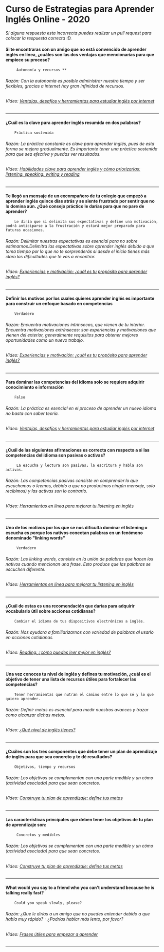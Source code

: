# Curso de Estrategias para Aprender Inglés Online - 2020
*Si alguna respuesta esta incorrecta puedes realizar un pull request para colocar la respuesta correcta :D.*
#### Si te encontraras con un amigo que no está convencido de aprender inglés en línea, ¿cuáles son las dos ventajas que mencionarías para que empiece su proceso?
		 Autonomía y recursos **
###### Razón: Con la autonomía es posible administrar nuestro tiempo y ser flexibles, gracias a internet hay gran infinidad de recursos.
###### Vídeo: [Ventajas, desafíos y herramientas para estudiar inglés por internet](https://platzi.com/clases/1944-estrategias-ingles/29745-ventajas-desafios-y-herramientas-para-estudiar-ing/ "Ventajas, desafíos y herramientas para estudiar inglés por internet")  
------------
#### ¿Cuál es la clave para aprender inglés resumida en dos palabras?
		Práctica sostenida
###### Razón: La práctica constante es clave para aprender inglés, pues de esta forma se mejora gradualmente. Es importante tener una práctica sostenida para que sea efectiva y puedas ver resultados.
###### Vídeo: [Habilidades clave para aprender inglés y cómo priorizarlas: listening, speaking, writing y reading](https://platzi.com/clases/1944-estrategias-ingles/29747-habilidades-clave-para-aprender-ingles-y-como-prio/ "Habilidades clave para aprender inglés y cómo priorizarlas: listening, speaking, writing y reading")
------------
#### Te llegó un mensaje de un excompañero de tu colegio que empezó a aprender inglés quince días atrás y se siente frustrado por sentir que no lo domina aún. ¿Qué consejo práctico le darías para que no pare de aprender?
		Le diría que si delimita sus expectativas y define una motivación, podrá anticiparse a la frustración y estará mejor preparado para futuras ocasiones.
###### Razón: Delimitar nuestras expectativas es esencial para no sobre estimarnos.Delimitra las expectativas sobre aprender inglés debido a que toma tiempo por lo que no te sorprenderás si desde el inicio tienes más claro las dificultades que te vas a encontrar.
###### Vídeo: [Experiencias y motivación: ¿cuál es tu propósito para aprender inglés?](https://platzi.com/clases/1944-estrategias-ingles/29746-experiencias-y-motivacion-cual-es-tu-proposito-par/ "Experiencias y motivación: ¿cuál es tu propósito para aprender inglés?")
------------
#### Definir los motivos por los cuales quieres aprender inglés es importante para construir un enfoque basado en competencias
		Verdadero
###### Razón: Encuentra motivaciones intrínsecas, que vienen de tu interior. Encuentra motivaciones extrínsecas: son experiencias y motivaciones que vienen del exterior, generalmente requisitos para obtener mejores oportunidades como un nuevo trabajo.
###### Vídeo: [Experiencias y motivación: ¿cuál es tu propósito para aprender inglés?](https://platzi.com/clases/1944-estrategias-ingles/29746-experiencias-y-motivacion-cual-es-tu-proposito-par/ "Experiencias y motivación: ¿cuál es tu propósito para aprender inglés?")
------------
#### Para dominar las competencias del idioma solo se requiere adquirir conocimiento e información
		Falso
###### Razón: La práctica es esencial en el proceso de aprender un nuevo idioma no basta con saber teoría.
###### Vídeo:  [Ventajas, desafíos y herramientas para estudiar inglés por internet](https://platzi.com/clases/1944-estrategias-ingles/29745-ventajas-desafios-y-herramientas-para-estudiar-ing/ "Ventajas, desafíos y herramientas para estudiar inglés por internet")
------------
#### ¿Cuál de las siguientes afirmaciones es correcta con respecto a si las competencias del idioma son pasivas o activas?
		 La escucha y lectura son pasivas; la escritura y habla son activas.
###### Razón: Las competencias pasivas consiste en comprender lo que escuchamos o leemos, debido a que no producimos ningún mensaje, solo recibimos) y las activas son lo contrario.
###### Vídeo: [Herramientas en línea para mejorar tu listening en inglés](https://platzi.com/clases/1944-estrategias-ingles/29749-herramientas-en-linea-para-mejorar-tu-listening-en/ "Herramientas en línea para mejorar tu listening en inglés")
------------
#### Uno de los motivos por los que se nos dificulta dominar el listening o escucha es porque los nativos conectan palabras en un fenómeno denominado "linking words"
 		 Verdadero
###### Razón: Las linking words, consiste en la unión de palabras que hacen los nativos cuando mencionan una frase. Esto produce que las palabras se escuchen diferente.
###### Vídeo: [Herramientas en línea para mejorar tu listening en inglés](https://platzi.com/clases/1944-estrategias-ingles/29749-herramientas-en-linea-para-mejorar-tu-listening-en/ "Herramientas en línea para mejorar tu listening en inglés")
------------
#### ¿Cuál de estas es una recomendación que darías para adquirir vocabulario útil sobre acciones cotidianas?
		Cambiar el idioma de tus dispositivos electrónicos a inglés.
###### Razón: Nos ayudara a familiarizarnos con variedad de palabras al usarlo en acciones cotidianas.
###### Vídeo: [Reading: ¿cómo puedes leer mejor en inglés?](https://platzi.com/clases/1944-estrategias-ingles/29751-reading-como-puedes-leer-mejor-en-ingles/ "Reading: ¿cómo puedes leer mejor en inglés?")
------------
#### Una vez conoces tu nivel de inglés y defines tu motivación, ¿cuál es el objetivo de tener una lista de recursos útiles para fortalecer las competencias?
		Tener herramientas que nutran el camino entre lo que sé y lo que quiero aprender.
###### Razón: Definir metas es esencial para medir nuestros avances y trazar como alcanzar dichas metas.
###### Vídeo: [¿Qué nivel de inglés tienes?](https://platzi.com/clases/1944-estrategias-ingles/35553-que-nivel-de-ingles-tienes/ "¿Qué nivel de inglés tienes?")
------------
#### ¿Cuáles son los tres componentes que debe tener un plan de aprendizaje de inglés para que sea concreto y te dé resultados?
		Objetivos, tiempo y recursos
###### Razón: Los objetivos se complementan con una parte medible y un cómo (actividad asociada) para que sean concretos. 
###### Vídeo: [Construye tu plan de aprendizaje: define tus metas](https://platzi.com/clases/1944-estrategias-ingles/29754-construye-tu-plan-de-aprendizaje-define-tus-metas/ "Construye tu plan de aprendizaje: define tus metas")
------------
#### Las características principales que deben tener los objetivos de tu plan de aprendizaje son:
		 Concretos y medibles
###### Razón: Los objetivos se complementan con una parte medible y un cómo (actividad asociada) para que sean concretos. 
###### Vídeo: [Construye tu plan de aprendizaje: define tus metas](https://platzi.com/clases/1944-estrategias-ingles/29754-construye-tu-plan-de-aprendizaje-define-tus-metas/ "Construye tu plan de aprendizaje: define tus metas")
------------
#### What would you say to a friend who you can’t understand because he is talking really fast?
		Could you speak slowly, please?
###### Razón: ¿Que le dirías a un amigo que no puedes entender debido a que habla muy rápido? - ¿Podrías hablar más lento, por favor?
###### Vídeo: [Frases útiles para empezar a aprender](https://platzi.com/clases/1944-estrategias-ingles/29757-frases-utiles-para-empezar-a-aprender/ "Frases útiles para empezar a aprender")
------------
